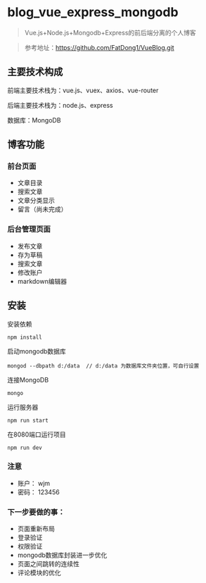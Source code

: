 # blog_vue_express_mongodb

> Vue.js+Node.js+Mongodb+Express的前后端分离的个人博客

> 参考地址：https://github.com/FatDong1/VueBlog.git


## 主要技术构成
前端主要技术栈为：vue.js、vuex、axios、vue-router

后端主要技术栈为：node.js、express

数据库：MongoDB

## 博客功能
### 前台页面
- 文章目录
- 搜索文章
- 文章分类显示
- 留言（尚未完成）
### 后台管理页面
- 发布文章
- 存为草稿
- 搜索文章
- 修改账户
- markdown编辑器


## 安装
安装依赖
```
npm install
```
启动mongodb数据库
```
mongod --dbpath d:/data  // d:/data 为数据库文件夹位置，可自行设置
```
连接MongoDB
```
mongo
```
运行服务器
```
npm run start
```
在8080端口运行项目
```
npm run dev
```
### 注意
- 账户： wjm        
- 密码： 123456

### 下一步要做的事：
- 页面重新布局
- 登录验证
- 权限验证
- mongodb数据库封装进一步优化
- 页面之间跳转的连续性
- 评论模块的优化
